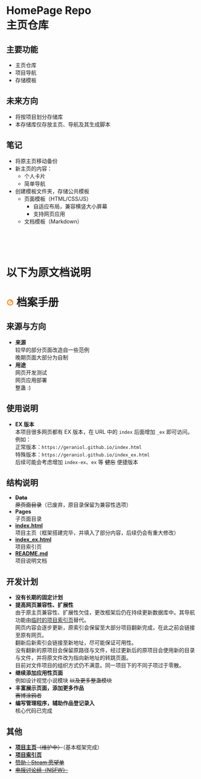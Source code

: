 # HomePage Repo <br /> 主页仓库  

## **主要功能**  
- 主页仓库  
- 项目导航  
- 存储模板  

## **未来方向**
- 将按项目划分存储库  
- 本存储库仅存放主页、导航及其生成脚本  

## 笔记
- 将原主页移动备份
- 新主页的内容：
  - 个人卡片
  - 简单导航
- 创建模板文件夹，存储公共模板
  - 页面模板（HTML/CSS/JS）
    - 自适应布局，兼容横竖大小屏幕
    - 支持网页应用
  - 文档模板（Markdown）

<br /><br /><br />

# 以下为原文档说明

# <img src="./Page/Public/icon/Logo.svg" width="20em"> **档案手册**  

## **来源与方向**  

- **来源**  
较早的部分页面改造自一些范例  
晚期页面大部分为自制  
- **用途**  
网页开发测试  
网页应用部署  
整蛊 :)  

## **使用说明**  

- **EX 版本**  
本项目很多网页都有 EX 版本，在 URL 中的 `index` 后面增加 `_ex` 即可访问。例如：  
正常版本：`https://geraniol.github.io/index.html`  
特殊版本：`https://geraniol.github.io/index_ex.html`  
后续可能会考虑增加 `index-ex`、`ex` 等 ~~健忘~~ 便捷版本  

## **结构说明**  

- ~~**Data**~~  
~~原页面目录~~（已废弃，原目录保留为兼容性选项）  
- **Pages**  
子页面目录  
- **[index.html](./index.html)**  
项目主页（框架搭建完毕，并填入了部分内容，后续仍会有重大修改）  
- **[index_ex.html](./index_ex.html)**  
项目索引页  
- **[README.md](./README.md)**  
项目说明文档  

## **开发计划**  
- **没有长期的固定计划**  
- **提高网页兼容性、扩展性**  
由于原主页兼容性、扩展性欠佳，更改框架后仍在持续更新数据库中。其导航功能由[临时的项目索引页](https://geraniol.github.io/index_ex.html)替代。  
网页内容会逐步更新，原索引会保留至大部分项目翻新完成，在此之前会链接至原有网页。  
翻新后新索引会链接至新地址，尽可能保证可用性。  
没有翻新的原项目会保留原路径与文件，经过更新后的原项目会使用新的目录与文件，并将原文件改为指向新地址的转跳页面。  
目前对文件项目的组织方式仍不满意。同一项目下的不同子项过于零散。  
- **继续添加应用性页面**  
例如设计视觉小说模块 ~~以及更多整蛊模块~~  
- **丰富展示页面，添加更多作品**  
~~赛博涂鸦者~~  
- **编写管理程序，辅助作品登记录入**  
核心代码已完成  

## **其他**  
- **[项目主页](https://geraniol.github.io/index.html)**~~（维护中）~~（基本框架完成）  
- **[项目索引页](https://geraniol.github.io/index_ex.html)**  
- ~~[赞助：Steam 愿望单]()~~  
- ~~[电报讨论组（NSFW）]()~~  
